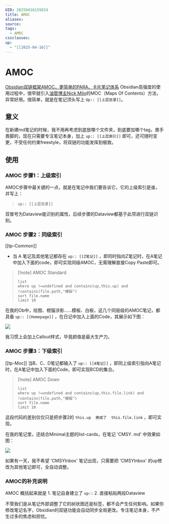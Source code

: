 ```yaml
---
UID: 20250416155024
title: AMOC
aliases: 
source: 
tags:
  - AMOC
cssclasses: 
up:
  - "[[2025-04-16]]"
---
```

# AMOC
[Obsidian双链框架AMOC，更简单的PARA、卡片笔记体系](https://zhuanlan.zhihu.com/p/679611153)
Obsidian高强度的使用过程中，很早就引入[油管博主Nick Milo](https://link.zhihu.com/?target=https%3A//www.youtube.com/%40linkingyourthinking)的MOC（Maps Of Contents）方法，异常好用。很简单，就是在笔记顶头写上 `Up:: [[上层目录]]`。

## 意义
在新建md笔记的时候，我不用再考虑到底放哪个文件夹，到底要加哪个tag，畏手畏脚的，现在只需要专注笔记本身，加上 `up:: [[上层索引]]` 即可，还可随时变更，不受任何约束freestyle，将双链的功能发挥到极致。
## 使用

### AMOC 步骤1：上级索引

AMOC步骤中最关键的一点，就是在笔记中我们要告诉它，它的上级索引是谁，并写上：

> `up:: [[上层目录]]`

双冒号为Dataview能识别的属性，后续步骤的Dataview都基于此项进行双链识别。

### AMOC 步骤2：同级索引
[[tp-Common]]
- 当 A 笔记及其他笔记都存在 `up:: [[Z笔记]]` ，即同时指向Z笔记时，在A笔记中加入下面的code，即可实现同级AMOC，无需理解直接Copy Paste即可。
> [!note] AMOC Standard
> ```dataview
> list
> where up !=undefined and contains(up,this.up) and !contains(file.path,"模板")
> sort file.name
> limit 10
> ```

在我的Ob中，绘图、橙猫涉影……模板、白板，这几个同层级的AMOC笔记，都具备 `up:: [[Homepage]]` ，在日记中加入上面的Code，其展示如下图：

![](https://pic2.zhimg.com/v2-2d0721ac9f8d63d6861d02da33277f17_1440w.jpg)

我习惯上会加上Callout样式，毕竟颜值是最大生产力。

### AMOC 步骤3：下级索引
[[tp-Moc]]
当B、C、D笔记都输入了 `up:: [[A笔记]]` ，即同上级索引指向A笔记时，在A笔记中加入下面的Code，即可实现BCD的集合。

> [!note] AMOC Down
> ```dataview
> list
> where up !=undefined and contains(up,this.file.link) and !contains(file.path,"模板")
> sort file.name
> limit 10
> ```


这段代码的差别仅仅只是把步骤2的 `this.up  换成了  this.file.link` ，即可实现。

在我的笔记里，还结合Minimal主题的list-cards，在笔记 'CMSY. md' 中效果如图：

![](https://pic3.zhimg.com/v2-26558a379f6b522cae42b8dfcbb34ad8_1440w.jpg)

如果有一天，我不希望 'CMSYInbox' 笔记出现，只需要把 'CMSYInbox' 的up修改为其他笔记即可，全自动调整。

### AMOC的补充说明

AMOC 概括起来就是 1. 笔记自身建立了 `up::` 2. 直接粘贴两段Dataview

不管我们是从笔记外部调整了它的树状图还是标签，都不会产生任何影响。如果你修改笔记名字，Obsidian的双链功能会自动同步全局更改。专注笔记本身，不产生过多的焦虑和担忧。